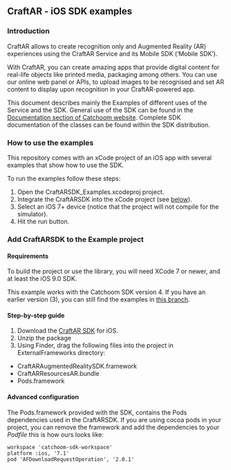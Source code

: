 ## CraftAR - iOS SDK examples

### Introduction

CraftAR allows to create recognition only and Augmented Reality (AR)
experiences using the CraftAR Service and its Mobile SDK (‘Mobile SDK’).

With CraftAR, you can create amazing apps that provide digital content
for real-life objects like printed media, packaging among others. You
can use our online web panel or APIs, to upload images to be recognised and set
AR content to display upon recognition in your CraftAR-powered
app.

This document describes mainly the Examples of different uses of the Service and the SDK.
General use of the SDK can be found in the [Documentation section of Catchoom website](http://catchoom.com/documentation/sdk/ios/). Complete SDK documentation of the
classes can be found within the SDK distribution.

### How to use the examples

This repository comes with an xCode project of an iOS app with several
examples that show how to use the SDK.

To run the examples follow these steps:
 1.  Open the CraftARSDK_Examples.xcodeproj project.
 2.  Integrate the CraftARSDK into the xCode project (see [below](#step-by-step-guide)).
 3.  Select an iOS 7+ device (notice that the project will not
     compile for the simulator).
 4.  Hit the run button.


### Add CraftARSDK to the Example project

#### Requirements

To build the project or use the library, you will need XCode 7 or newer,
and at least the iOS 9.0 SDK.

This example works with the Catchoom SDK version 4. If you have an earlier version (3), you can still find the examples in [this branch](https://github.com/Catchoom/craftar-example-ios/tree/sdk-v3).

#### Step-by-step guide
1.  Download the [CraftAR SDK](http://catchoom.com/product/mobile-sdk/) for iOS.
2.  Unzip the package
3.  Using Finder, drag the following files into the project in ExternalFrameworks directory:
 * CraftARAugmentedRealitySDK.framework
 * CraftARResourcesAR.bundle
 * Pods.framework
 
 
#### Advanced configuration

The Pods.framework provided with the SDK, contains the Pods dependencies used in the CraftARSDK. If you are using cocoa pods in your project, you can remove the framework and add the dependencies to your *Podfile* this is how ours looks like:

```
workspace 'catchoom-sdk-workspace'
platform :ios, '7.1'
pod 'AFDownloadRequestOperation', '2.0.1'
```
